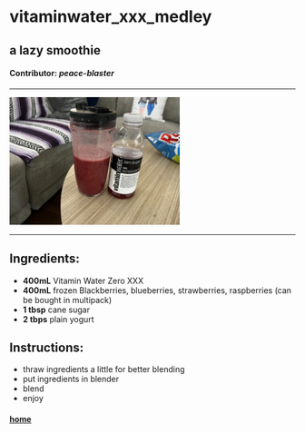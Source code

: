 # vitaminwater_xxx_medley
## a lazy smoothie
#### **Contributor**: *peace-blaster*

<hr>
<img src='../media/f48683c2-b8fb-11ec-a289-1e7a96b15cae.png' width=300>
<hr>

## Ingredients:
- **400mL** Vitamin Water Zero XXX
- **400mL** frozen Blackberries, blueberries, strawberries, raspberries (can be bought in multipack)
- **1 tbsp** cane sugar
- **2 tbps** plain yogurt

## Instructions:
- thraw ingredients a little for better blending
- put ingredients in blender
- blend
- enjoy

#### [home](../README.md)